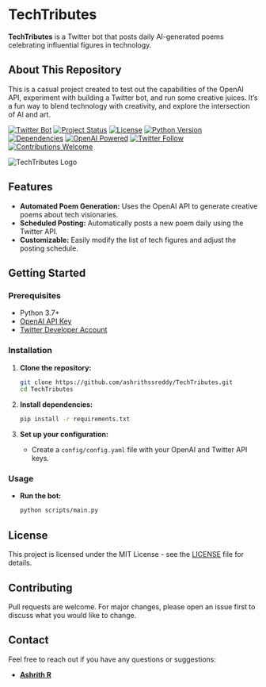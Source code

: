 # TechTributes

**TechTributes** is a Twitter bot that posts daily AI-generated poems celebrating influential figures in technology.

## About This Repository
This is a casual project created to test out the capabilities of the OpenAI API, experiment with building a Twitter bot, and run some creative juices. It’s a fun way to blend technology with creativity, and explore the intersection of AI and art.

[![Twitter Bot](https://img.shields.io/badge/Twitter%20Bot-Live-blue)](https://twitter.com/TechTributes)
[![Project Status](https://img.shields.io/badge/Project%20Status-In%20Progress-green)](https://github.com/ashrithssreddy/TechTributes)
[![License](https://img.shields.io/badge/License-MIT-blue.svg)](https://opensource.org/licenses/MIT)
[![Python Version](https://img.shields.io/badge/Python-3.7%2B-blue)](https://www.python.org/downloads/)
[![Dependencies](https://img.shields.io/badge/dependencies-up%20to%20date-brightgreen)](https://github.com/ashrithssreddy/TechTributes)
[![OpenAI Powered](https://img.shields.io/badge/OpenAI-Powered-blue)](https://openai.com/)
[![Twitter Follow](https://img.shields.io/twitter/follow/TechTributes?style=social)](https://twitter.com/TechTributes)
[![Contributions Welcome](https://img.shields.io/badge/contributions-welcome-brightgreen.svg?style=flat)](https://github.com/ashrithssreddy/TechTributes/issues)

![TechTributes Logo](images/logo.jpg)

## Features

- **Automated Poem Generation:** Uses the OpenAI API to generate creative poems about tech visionaries.
- **Scheduled Posting:** Automatically posts a new poem daily using the Twitter API.
- **Customizable:** Easily modify the list of tech figures and adjust the posting schedule.

## Getting Started

### Prerequisites

- Python 3.7+
- [OpenAI API Key](https://beta.openai.com/signup/)
- [Twitter Developer Account](https://developer.twitter.com/en/apply-for-access)

### Installation

1. **Clone the repository:**
    ```bash
    git clone https://github.com/ashrithssreddy/TechTributes.git
    cd TechTributes
    ```

2. **Install dependencies:**
    ```bash
    pip install -r requirements.txt
    ```

3. **Set up your configuration:**
   - Create a `config/config.yaml` file with your OpenAI and Twitter API keys.

### Usage

- **Run the bot:**
    ```bash
    python scripts/main.py
    ```

## License

This project is licensed under the MIT License - see the [LICENSE](LICENSE) file for details.

## Contributing

Pull requests are welcome. For major changes, please open an issue first to discuss what you would like to change.

## Contact

Feel free to reach out if you have any questions or suggestions:
- **[Ashrith R](https://www.linkedin.com/in/ashrithssreddy/)**

